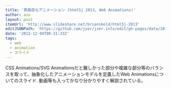 ```yaml
---
title: '真面目なアニメーション (html5j 2013, Web Animations)'
author: azu
layout: post
itemUrl: 'http://www.slideshare.net/brianskold/html5j-2013'
editJSONPath: 'https://github.com/jser/jser.info/edit/gh-pages/data/2013/12/index.json'
date: '2013-12-04T06:31:33Z'
tags:
  - web
  - animation
  - スライド
---
```

CSS Animations/SVG Animationsだと難しかった部分や複雑な部分等のバランスを取って、抽象化したアニメーションモデルを定義したWeb Animationsについてのスライド.
動画等も入ってかなり分かりやすく解説されている。
